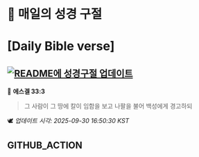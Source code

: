 # 🙏 매일의 성경 구절
# [Daily Bible verse]
## [![README에 성경구절 업데이트](https://github.com/DONGSUKA/first_test/actions/workflows/update-readme-bible.yml/badge.svg)](https://github.com/DONGSUKA/first_test/actions/workflows/update-readme-bible.yml)
<!-- START_BIBLE_VERSE -->
📖 **에스겔 33:3**
> 그 사람이 그 땅에 칼이 임함을 보고 나팔을 불어 백성에게 경고하되

🕊️ _업데이트 시각: 2025-09-30 16:50:30 KST_
  <!-- END_BIBLE_VERSE -->
## GITHUB_ACTION
